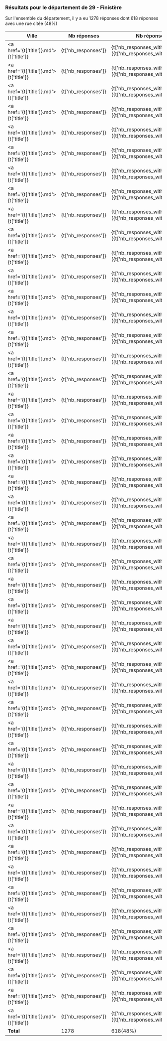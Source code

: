 ### Résultats pour le département de 29 - Finistère

Sur l'ensemble du département, il y a eu 1278 réponses dont 618 réponses avec une rue citée (48%)

| Ville | Nb réponses | Nb réponses avec rue | Nb points noirs |
|-------------|-------------|----------------------|-----------------|
|<a href='{t['title']}.md'>{t['title']}</a>|{t['nb_responses']}|{t['nb_responses_with_street']}({t['nb_responses_with_street_percent']}%)|{percent_bar}&nbsp;{t['nb_points_noirs']}|
|<a href='{t['title']}.md'>{t['title']}</a>|{t['nb_responses']}|{t['nb_responses_with_street']}({t['nb_responses_with_street_percent']}%)|{percent_bar}&nbsp;{t['nb_points_noirs']}|
|<a href='{t['title']}.md'>{t['title']}</a>|{t['nb_responses']}|{t['nb_responses_with_street']}({t['nb_responses_with_street_percent']}%)|{percent_bar}&nbsp;{t['nb_points_noirs']}|
|<a href='{t['title']}.md'>{t['title']}</a>|{t['nb_responses']}|{t['nb_responses_with_street']}({t['nb_responses_with_street_percent']}%)|{percent_bar}&nbsp;{t['nb_points_noirs']}|
|<a href='{t['title']}.md'>{t['title']}</a>|{t['nb_responses']}|{t['nb_responses_with_street']}({t['nb_responses_with_street_percent']}%)|{percent_bar}&nbsp;{t['nb_points_noirs']}|
|<a href='{t['title']}.md'>{t['title']}</a>|{t['nb_responses']}|{t['nb_responses_with_street']}({t['nb_responses_with_street_percent']}%)|{percent_bar}&nbsp;{t['nb_points_noirs']}|
|<a href='{t['title']}.md'>{t['title']}</a>|{t['nb_responses']}|{t['nb_responses_with_street']}({t['nb_responses_with_street_percent']}%)|{percent_bar}&nbsp;{t['nb_points_noirs']}|
|<a href='{t['title']}.md'>{t['title']}</a>|{t['nb_responses']}|{t['nb_responses_with_street']}({t['nb_responses_with_street_percent']}%)|{percent_bar}&nbsp;{t['nb_points_noirs']}|
|<a href='{t['title']}.md'>{t['title']}</a>|{t['nb_responses']}|{t['nb_responses_with_street']}({t['nb_responses_with_street_percent']}%)|{percent_bar}&nbsp;{t['nb_points_noirs']}|
|<a href='{t['title']}.md'>{t['title']}</a>|{t['nb_responses']}|{t['nb_responses_with_street']}({t['nb_responses_with_street_percent']}%)|{percent_bar}&nbsp;{t['nb_points_noirs']}|
|<a href='{t['title']}.md'>{t['title']}</a>|{t['nb_responses']}|{t['nb_responses_with_street']}({t['nb_responses_with_street_percent']}%)|{percent_bar}&nbsp;{t['nb_points_noirs']}|
|<a href='{t['title']}.md'>{t['title']}</a>|{t['nb_responses']}|{t['nb_responses_with_street']}({t['nb_responses_with_street_percent']}%)|{percent_bar}&nbsp;{t['nb_points_noirs']}|
|<a href='{t['title']}.md'>{t['title']}</a>|{t['nb_responses']}|{t['nb_responses_with_street']}({t['nb_responses_with_street_percent']}%)|{percent_bar}&nbsp;{t['nb_points_noirs']}|
|<a href='{t['title']}.md'>{t['title']}</a>|{t['nb_responses']}|{t['nb_responses_with_street']}({t['nb_responses_with_street_percent']}%)|{percent_bar}&nbsp;{t['nb_points_noirs']}|
|<a href='{t['title']}.md'>{t['title']}</a>|{t['nb_responses']}|{t['nb_responses_with_street']}({t['nb_responses_with_street_percent']}%)|{percent_bar}&nbsp;{t['nb_points_noirs']}|
|<a href='{t['title']}.md'>{t['title']}</a>|{t['nb_responses']}|{t['nb_responses_with_street']}({t['nb_responses_with_street_percent']}%)|{percent_bar}&nbsp;{t['nb_points_noirs']}|
|<a href='{t['title']}.md'>{t['title']}</a>|{t['nb_responses']}|{t['nb_responses_with_street']}({t['nb_responses_with_street_percent']}%)|{percent_bar}&nbsp;{t['nb_points_noirs']}|
|<a href='{t['title']}.md'>{t['title']}</a>|{t['nb_responses']}|{t['nb_responses_with_street']}({t['nb_responses_with_street_percent']}%)|{percent_bar}&nbsp;{t['nb_points_noirs']}|
|<a href='{t['title']}.md'>{t['title']}</a>|{t['nb_responses']}|{t['nb_responses_with_street']}({t['nb_responses_with_street_percent']}%)|{percent_bar}&nbsp;{t['nb_points_noirs']}|
|<a href='{t['title']}.md'>{t['title']}</a>|{t['nb_responses']}|{t['nb_responses_with_street']}({t['nb_responses_with_street_percent']}%)|{percent_bar}&nbsp;{t['nb_points_noirs']}|
|<a href='{t['title']}.md'>{t['title']}</a>|{t['nb_responses']}|{t['nb_responses_with_street']}({t['nb_responses_with_street_percent']}%)|{percent_bar}&nbsp;{t['nb_points_noirs']}|
|<a href='{t['title']}.md'>{t['title']}</a>|{t['nb_responses']}|{t['nb_responses_with_street']}({t['nb_responses_with_street_percent']}%)|{percent_bar}&nbsp;{t['nb_points_noirs']}|
|<a href='{t['title']}.md'>{t['title']}</a>|{t['nb_responses']}|{t['nb_responses_with_street']}({t['nb_responses_with_street_percent']}%)|{percent_bar}&nbsp;{t['nb_points_noirs']}|
|<a href='{t['title']}.md'>{t['title']}</a>|{t['nb_responses']}|{t['nb_responses_with_street']}({t['nb_responses_with_street_percent']}%)|{percent_bar}&nbsp;{t['nb_points_noirs']}|
|<a href='{t['title']}.md'>{t['title']}</a>|{t['nb_responses']}|{t['nb_responses_with_street']}({t['nb_responses_with_street_percent']}%)|{percent_bar}&nbsp;{t['nb_points_noirs']}|
|<a href='{t['title']}.md'>{t['title']}</a>|{t['nb_responses']}|{t['nb_responses_with_street']}({t['nb_responses_with_street_percent']}%)|{percent_bar}&nbsp;{t['nb_points_noirs']}|
|<a href='{t['title']}.md'>{t['title']}</a>|{t['nb_responses']}|{t['nb_responses_with_street']}({t['nb_responses_with_street_percent']}%)|{percent_bar}&nbsp;{t['nb_points_noirs']}|
|<a href='{t['title']}.md'>{t['title']}</a>|{t['nb_responses']}|{t['nb_responses_with_street']}({t['nb_responses_with_street_percent']}%)|{percent_bar}&nbsp;{t['nb_points_noirs']}|
|<a href='{t['title']}.md'>{t['title']}</a>|{t['nb_responses']}|{t['nb_responses_with_street']}({t['nb_responses_with_street_percent']}%)|{percent_bar}&nbsp;{t['nb_points_noirs']}|
|<a href='{t['title']}.md'>{t['title']}</a>|{t['nb_responses']}|{t['nb_responses_with_street']}({t['nb_responses_with_street_percent']}%)|{percent_bar}&nbsp;{t['nb_points_noirs']}|
|<a href='{t['title']}.md'>{t['title']}</a>|{t['nb_responses']}|{t['nb_responses_with_street']}({t['nb_responses_with_street_percent']}%)|{percent_bar}&nbsp;{t['nb_points_noirs']}|
|<a href='{t['title']}.md'>{t['title']}</a>|{t['nb_responses']}|{t['nb_responses_with_street']}({t['nb_responses_with_street_percent']}%)|{percent_bar}&nbsp;{t['nb_points_noirs']}|
|<a href='{t['title']}.md'>{t['title']}</a>|{t['nb_responses']}|{t['nb_responses_with_street']}({t['nb_responses_with_street_percent']}%)|{percent_bar}&nbsp;{t['nb_points_noirs']}|
|<a href='{t['title']}.md'>{t['title']}</a>|{t['nb_responses']}|{t['nb_responses_with_street']}({t['nb_responses_with_street_percent']}%)|{percent_bar}&nbsp;{t['nb_points_noirs']}|
|<a href='{t['title']}.md'>{t['title']}</a>|{t['nb_responses']}|{t['nb_responses_with_street']}({t['nb_responses_with_street_percent']}%)|{percent_bar}&nbsp;{t['nb_points_noirs']}|
|<a href='{t['title']}.md'>{t['title']}</a>|{t['nb_responses']}|{t['nb_responses_with_street']}({t['nb_responses_with_street_percent']}%)|{percent_bar}&nbsp;{t['nb_points_noirs']}|
|<a href='{t['title']}.md'>{t['title']}</a>|{t['nb_responses']}|{t['nb_responses_with_street']}({t['nb_responses_with_street_percent']}%)|{percent_bar}&nbsp;{t['nb_points_noirs']}|
|<a href='{t['title']}.md'>{t['title']}</a>|{t['nb_responses']}|{t['nb_responses_with_street']}({t['nb_responses_with_street_percent']}%)|{percent_bar}&nbsp;{t['nb_points_noirs']}|
|<a href='{t['title']}.md'>{t['title']}</a>|{t['nb_responses']}|{t['nb_responses_with_street']}({t['nb_responses_with_street_percent']}%)|{percent_bar}&nbsp;{t['nb_points_noirs']}|
|<a href='{t['title']}.md'>{t['title']}</a>|{t['nb_responses']}|{t['nb_responses_with_street']}({t['nb_responses_with_street_percent']}%)|{percent_bar}&nbsp;{t['nb_points_noirs']}|
|<a href='{t['title']}.md'>{t['title']}</a>|{t['nb_responses']}|{t['nb_responses_with_street']}({t['nb_responses_with_street_percent']}%)|{percent_bar}&nbsp;{t['nb_points_noirs']}|
|<a href='{t['title']}.md'>{t['title']}</a>|{t['nb_responses']}|{t['nb_responses_with_street']}({t['nb_responses_with_street_percent']}%)|{percent_bar}&nbsp;{t['nb_points_noirs']}|
|<a href='{t['title']}.md'>{t['title']}</a>|{t['nb_responses']}|{t['nb_responses_with_street']}({t['nb_responses_with_street_percent']}%)|{percent_bar}&nbsp;{t['nb_points_noirs']}|
|<a href='{t['title']}.md'>{t['title']}</a>|{t['nb_responses']}|{t['nb_responses_with_street']}({t['nb_responses_with_street_percent']}%)|{percent_bar}&nbsp;{t['nb_points_noirs']}|
|<a href='{t['title']}.md'>{t['title']}</a>|{t['nb_responses']}|{t['nb_responses_with_street']}({t['nb_responses_with_street_percent']}%)|{percent_bar}&nbsp;{t['nb_points_noirs']}|
|<a href='{t['title']}.md'>{t['title']}</a>|{t['nb_responses']}|{t['nb_responses_with_street']}({t['nb_responses_with_street_percent']}%)|{percent_bar}&nbsp;{t['nb_points_noirs']}|
|<a href='{t['title']}.md'>{t['title']}</a>|{t['nb_responses']}|{t['nb_responses_with_street']}({t['nb_responses_with_street_percent']}%)|{percent_bar}&nbsp;{t['nb_points_noirs']}|
|<a href='{t['title']}.md'>{t['title']}</a>|{t['nb_responses']}|{t['nb_responses_with_street']}({t['nb_responses_with_street_percent']}%)|{percent_bar}&nbsp;{t['nb_points_noirs']}|
| **Total** |1278|618(48%)|229|
